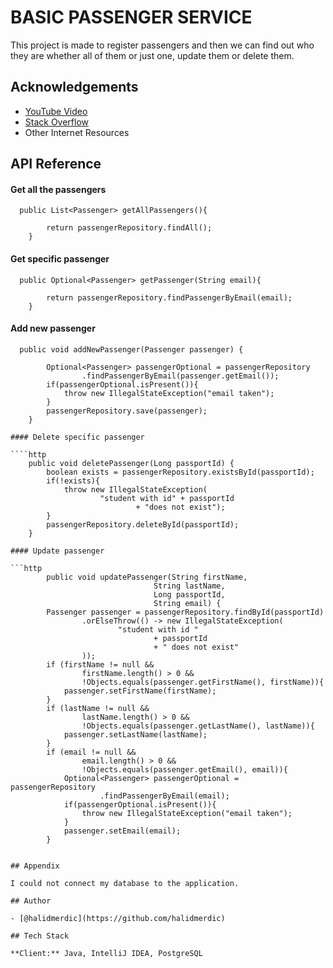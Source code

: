 # BASIC PASSENGER SERVICE
This project is made to register passengers and then we can find out who they are whether all of them or just one, update them or delete them.


## Acknowledgements

 - [YouTube Video](https://www.youtube.com/watch?v=9SGDpanrc8U)
 - [Stack Overflow](https://stackoverflow.com/)
 - Other Internet Resources
 
 
## API Reference

#### Get all the passengers

```http
  public List<Passenger> getAllPassengers(){

        return passengerRepository.findAll();
    }
```


#### Get specific passenger

```http
  public Optional<Passenger> getPassenger(String email){

        return passengerRepository.findPassengerByEmail(email);
    }
```


#### Add new passenger

```http
  public void addNewPassenger(Passenger passenger) {

        Optional<Passenger> passengerOptional = passengerRepository
                .findPassengerByEmail(passenger.getEmail());
        if(passengerOptional.isPresent()){
            throw new IllegalStateException("email taken");
        }
        passengerRepository.save(passenger);
    }

#### Delete specific passenger

````http
    public void deletePassenger(Long passportId) {
        boolean exists = passengerRepository.existsById(passportId);
        if(!exists){
            throw new IllegalStateException(
                    "student with id" + passportId
                            + "does not exist");
        }
        passengerRepository.deleteById(passportId);
    }

#### Update passenger

```http
        public void updatePassenger(String firstName,
                                String lastName,
                                Long passportId,
                                String email) {
        Passenger passenger = passengerRepository.findById(passportId)
                .orElseThrow(() -> new IllegalStateException(
                        "student with id "
                                + passportId
                                + " does not exist"
                ));
        if (firstName != null &&
                firstName.length() > 0 &&
                !Objects.equals(passenger.getFirstName(), firstName)){
            passenger.setFirstName(firstName);
        }
        if (lastName != null &&
                lastName.length() > 0 &&
                !Objects.equals(passenger.getLastName(), lastName)){
            passenger.setLastName(lastName);
        }
        if (email != null &&
                email.length() > 0 &&
                !Objects.equals(passenger.getEmail(), email)){
            Optional<Passenger> passengerOptional = passengerRepository
                    .findPassengerByEmail(email);
            if(passengerOptional.isPresent()){
                throw new IllegalStateException("email taken");
            }
            passenger.setEmail(email);
        }
  
  
## Appendix

I could not connect my database to the application.
  
## Author

- [@halidmerdic](https://github.com/halidmerdic)

## Tech Stack

**Client:** Java, IntelliJ IDEA, PostgreSQL



  
